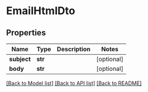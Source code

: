 # EmailHtmlDto

## Properties
Name | Type | Description | Notes
------------ | ------------- | ------------- | -------------
**subject** | **str** |  | [optional] 
**body** | **str** |  | [optional] 

[[Back to Model list]](../README#documentation-for-models) [[Back to API list]](../README#documentation-for-api-endpoints) [[Back to README]](../README)


